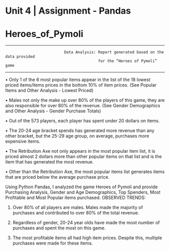 # Unit 4 | Assignment - Pandas
# Heroes_of_Pymoli
________________________________

                              Data Analysis: Report generated based on the data provided      
                                             for the “Heroes of Pymoli” game 
******************************************************************************************************************************                                             
                                             
•	Only 1 of the 6 most popular items appear in the list of the 18 lowest priced items/items prices in the bottom 10% of item prices. (See Popular Items and Other Analysis - Lowest Priced)

•	Males not only the make up over 80% of the players of this game, they are also responsible for over 80% of the revenue. (See Gender Demographics and Other Analysis - Gender Purchase Totals)

•	Out of the 573 players, each player has spent under 20 dollars on items.

•	The 20-24 age bracket spends has generated more revenue than any other bracket, but the 25-29 age group, on average, purchases more expensive items.

•	The Retribution Axe not only appears in the most popular item list, it is priced almost 2 dollars more than other popular items on that list and is the item that has generated the most revenue.

•	Other than the Retribution Axe, the most popular items list generates items that are priced below the average purchase price.

Using Python Pandas, I analyzed the game Heroes of Pymoli and provide Purchasing Analysis, Gender and Age Demographics, Top Spenders, Most Profitable and Most Popular items purchased.
OBSERVED TRENDS:

1) Over 80% of all players are males. Males made the majority of purchases and contributed to over 80% of the total revenue.

2) Regardless of gender, 20-24 year olds have made the most number of purchases and spent the most on this game.

3) The most profitable items all had high item prices. Despite this, multiple purchases were made for these items.


